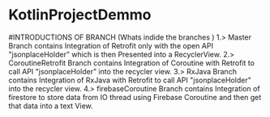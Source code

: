 # KotlinProjectDemmo 
#INTRODUCTIONS OF BRANCH (Whats indide the branches )
1.> Master Branch contains Integration of Retrofit only with the open API "jsonplaceHolder" which is then Presented into a RecyclerView.
2.> CoroutineRetrofit Branch contains Integration of Coroutine with Retrofit to call API "jsonplaceHolder" into the recycler view.
3.> RxJava Branch contains Integration of RxJava with Retrofit to call API "jsonplaceHolder" into the recycler view.
4.> firebaseCoroutine Branch contains Integration of firestore to store data from IO thread using Firebase Coroutine and then get that data into a text View.
